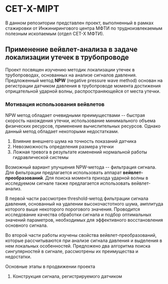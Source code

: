 # CET-X-MIPT

В данном репозитории представлен проект, выполненный в рамках стажировки от Инжинирингового центра МФТИ по трудноизвлекаемым полезным ископаемым (отдел CET-X МФТИ).

## Применение вейвлет-анализа в задаче локализации утечек в трубопроводе

Проект посвящен изучению методик локализации утечек в трубопроводах, основанных на анализе сигналов давления. Предложенный метод **NPW** (negative pressure wave method) основан на регистрации датчиком давления в трубопроводе момента достижения отрицательной ударной волны, распространяющейся от места утечки. 

### Мотивация использования вейвлетов

NPW метод обладает очевидными преимуществами -- быстрая скорость нахождения утечки, использование минимального объема физических ресурсов, применение вычислительных ресурсов. Однако данный метод обладает некоторыми недостатками. 

1. Влияние внешнего шума на точность показаний датчика
2. Невозможность определения размера утечки
3. Ложная тревога в результате изменений нормальной работы гидравлической системы

Возможный вариант улучшения NPW-метода -- фильтрация сигнала. Для фильтрации предлагается использовать аппарат **вейвлет-преобразований**. Для поиска момента прихода ударной волны в исследуемом сигнале также предлагается использовать вейвлет-анализ.




В первой части рассмотрен threshold-метод фильтрации сигнала давления, основанный на удалении высокочастотного шума, амплитуда которого выше некоторого порогового значения. Проводится исследование качества обработки сигнала и подбор оптимальных значений параметров, необходимых для эффективного восстановления основного сигнала.

Во второй части работы изучены свойства вейвлет-преобразований, которые рассчитываются при анализе сигнала давления и выделения в нем локальных особенностей. Предложено два алгоритма поиска сингулярностей в сигнале, рассмотрены их преимущества и недостатки. 




Основные этапы в продвижении проекта

1. Конструкция сигнала, регистрируемого датчиком 